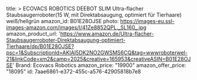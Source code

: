 title: >
  ECOVACS ROBOTICS DEEBOT SLIM Ultra-flacher Staubsaugerroboter(15 W, mit Direktabsaugung, optimiert
  für Tierhaare) weiß/hellgrün
amazon_id: B01E28OJSE
photo: https://images-eu.ssl-images-amazon.com/images/I/41Ze8852QPL._SL160_.jpg
amazon_product_url: 'https://www.amazon.de/Ultra-flacher-Staubsaugerroboter-Direktabsaugung-optimiert-Tierhaare/dp/B01E28OJSE?psc=1&SubscriptionId=AKIAI5DK2NO2GWSMS6CQ&tag=wwwroboterwel-21&linkCode=xm2&camp=2025&creative=165953&creativeASIN=B01E28OJSE'
Brand: Ecovacs Robotics
amazon_price: "19900"
amazon_offer_price: "18095"
id: 7aae6861-e372-455c-a576-42905818b7e8
